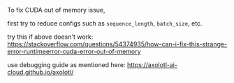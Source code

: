 To fix CUDA out of memory issue,

first try to reduce configs such as `sequence_length`, `batch_size`, etc.

try this if above doesn't work: https://stackoverflow.com/questions/54374935/how-can-i-fix-this-strange-error-runtimeerror-cuda-error-out-of-memory

use debugging guide as mentioned here: https://axolotl-ai-cloud.github.io/axolotl/
